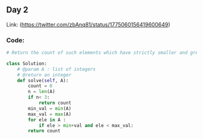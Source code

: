 ## Day 2
Link: (https://twitter.com/zbAnq81/status/1775060156419600649)

### Code:
```python
# Return the count of such elements which have strictly smaller and greater elements

class Solution:
    # @param A : list of integers
    # @return an integer
    def solve(self, A):
        count = 0
        n = len(A)
        if n< 3:
            return count
        min_val = min(A)
        max_val = max(A)
        for ele in A :
            if ele > min+val and ele < max_val:
        return count

```
